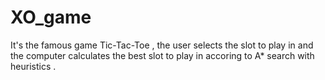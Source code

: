 # XO_game

It's the famous game Tic-Tac-Toe , the user selects the slot to play in and the computer calculates the best slot to play in accoring to A* search with heuristics .
